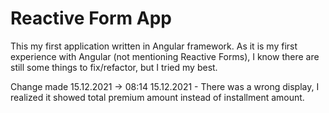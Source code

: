 # Reactive Form App

This my first application written in Angular framework. As it is my first experience with Angular (not mentioning Reactive Forms), I know there are still some things to fix/refactor, but I tried my best.

Change made 15.12.2021 -> 08:14 15.12.2021  -  There was a wrong display, I realized it showed total premium amount instead of installment amount. 
